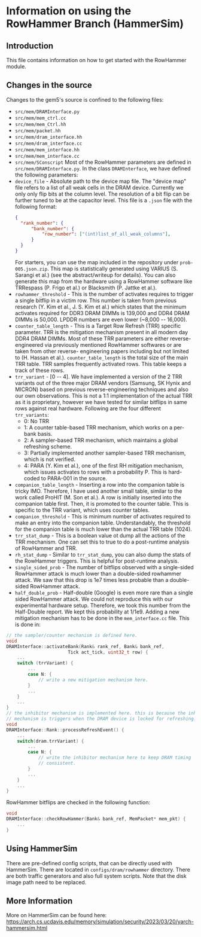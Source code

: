 # Information on using the RowHammer Branch (HammerSim)
## Introduction
This file contains information on how to get started with the RowHammer module.
## Changes in the source
Changes to the gem5's source is confined to the following files:
- `src/mem/DRAMInterface.py`
- `src/mem/mem_ctrl.cc`
- `src/mem/mem_Ctrl.hh`
- `src/mem/packet.hh`
- `src/mem/dram_interface.hh`
- `src/mem/dram_interface.cc`
- `src/mem/mem_interface.hh`
- `src/mem/mem_interface.cc`
- `src/mem/SConscript`
Most of the RowHammer parameters are defined in `src/mem/DRAMInterface.py`. In
the class `DRAMInterface`, we have defined the following parameters:
- `device_file` - Absolute path to the device map file. The "device map" file
  refers to a list of all weak cells in the DRAM device. Currently we only
  only flip bits at the column level. The resolution of a bit flip can be
  further tuned to be at the capacitor level. This file is a `.json` file with
  the following format:
  ```json
  {
    "rank_number": {
        "bank_number": {
            "row_number": ["(int)list_of_all_weak_columns"],
        }
    }
  }
  ```
  For starters, you can use the map included in the repository under
  `prob-005.json.zip`. This map is statistically generated using VARIUS
  (S. Sarangi et al.) (see the abstract/writeup for details). You can also
  generate this map from the hardware using a RowHammer software like TRRespass
  (P. Frigo et al.) or Blacksmith (P. Jattke et al.).
- `rowhammer_threshold` - This is the number of activates requires to trigger a
  single bitflip in a victim row. This number is taken from previous research
  (Y. Kim et al., J. S. Kim et al.) which states that the minimum activates
  required for DDR3 DRAM DIMMs is 139,000 and DDR4 DRAM DIMMs is 50,000. LPDDR
  numbers are even lower (~8,000 -- 16,000).
- `counter_table_length` - This is a Target Row Refresh (TRR) specific
  parameter. TRR is the mitigation mechanism present in all modern day DDR4
  DRAM DIMMs. Most of these TRR parameters are either reverse-engineered via
  previously mentioned RowHammer softwares or are taken from other reverse-
  engineering papers including but not limited to (H. Hassan et al.).
  `counter_table_length` is the total size of the main TRR table. TRR samples
  frequently activated rows. This table keeps a track of these rows.
- `trr_variant` - [0 -- 4]. We have implemented a version of the 2 TRR variants
  out of the three major DRAM vendors (Samsung, SK Hynix and MICRON) based on
  previous reverse-engineering techniques and also our own observations. This
  is not a 1:1 implementation of the actual TRR as it is proprietary, however
  we have tested for similar bitflips in same rows against real hardware.
  Following are the four different `trr_variants`:
  - 0: No TRR
  - 1: A counter table-based TRR mechanism, which works on a per-bank basis.
  - 2: A sampler-based TRR mechanism, which maintains a global refreshing
       scheme.
  - 3: Partially implemented another sampler-based TRR mechanism, which is not
       verified.
  - 4: PARA (Y. Kim et al.), one of the first RH mitigation mechanism, which
       issues activates to rows with a probability P. This is hard-coded to
       PARA-001 in the source.
- `companion_table_length` - Inserting a row into the companion table is
  tricky IMO. Therefore, I have used another small table, similar to the work
  called ProHIT (M. Son et al.). A row is initially inserted into the companion
  table first. Then, it is promoted to the counter table. This is specific to
  the TRR variant, which uses counter tables.
- `companion_threshold` - This is minimum number of activates required to make
  an entry into the companion table. Understandably, the threshold for the
  companion table is much lower than the actual TRR table (1024).
- `trr_stat_dump` - This is a boolean value ot dump all the actions of the TRR
  mechanism. One can set this to true to do a post-runtime analysis of
  RowHammer and TRR.
- `rh_stat_dump` - Similar to `trr_stat_dump`, you can also dump the stats of
  the RowHammer triggers. This is helpful for post-runtime analysis.
- `single_sided_prob` - The number of bitflips observed with a single-sided
  RowHammer attack is much lower than a double-sided rowhammer attack. We saw
  that this drop is 1e7 times less probable than a double-sided RowHammer
  attack.
- `half_double_prob` - Half-double (Google) is even more rare than a single
  sided RowHammer attack. We could not reproduce this with our experimental
  hardware setup. Therefore, we took this number from the Half-Double report.
  We kept this probability at 1/1e9.
Adding a new mitigation mechanism has to be done in the `mem_interface.cc`
file. This is done in:
```cpp
// the sampler/counter mechanism is defined here.
void
DRAMInterface::activateBank(Rank& rank_ref, Bank& bank_ref,
                       Tick act_tick, uint32_t row) {
    ...
    switch (trrVariant) {
        ...
        case N: {
            // write a new mitigation mechanism here.
        }
        ...
    }
    ...
}
// the inhibitor mechanism is implemented here. this is because the inhibitor
// mechanism is triggers when the DRAM device is locked for refreshing.
void
DRAMInterface::Rank::processRefreshEvent() {
    ...
    switch(dram.trrVariant) {
        ...
        case N: {
            // write the inhibitor mechanism here to keep DRAM timing
            // consistent.
        }
        ...
    }
    ...
}
```
RowHammer bitflips are checked in the following function:
```cpp
void
DRAMInterface::checkRowHammer(Bank& bank_ref, MemPacket* mem_pkt) {
    ...
}
```
## Using HammerSim
There are pre-defined config scripts, that can be directly used with HammerSim.
There are located in `configs/dram/rowhammer` directory. There are both traffic
generators and also full system scripts. Note that the disk image path need to
be replaced.
## More Information
More on HammerSim can be found here: https://arch.cs.ucdavis.edu/memory/simulation/security/2023/03/20/yarch-hammersim.html